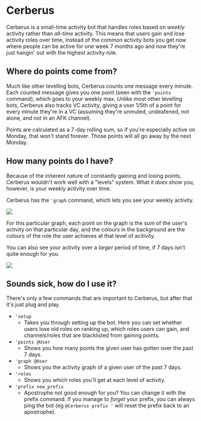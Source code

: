 # Cerberus

Cerberus is a small-time activity bot that handles roles based on _weekly_ activity rather than _all-time_ activity. This means that users gain and lose activity roles over time, instead of the common activity bots you get now where people can be active for one week 7 months ago and now they're just hangin' out with the highest activity role.

## Where do points come from?

Much like other levelling bots, Cerberus counts one message every minute. Each counted message gives you one point (seen with the `'points` command), which goes to your weekly max. _Unlike_ most other levelling bots, Cerberus also tracks VC activity, giving a user 1/5th of a point for every minute they're in a VC (assuming they're unmuted, undeafened, not alone, and not in an AFK channel).

Points are calculated as a 7-day rolling sum, so if you're especially active on Monday, that won't stand forever. Those points will all go away by the next Monday.

## How many points do I have?

Because of the inherent nature of constantly gaining and losing points, Cerberus wouldn't work well with a "levels" system. What it _does_ show you, however, is your weekly activity over time.

Cerberus has the `'graph` command, which lets you see your weekly activity. 

![](https://voxelfox.co.uk/static/images/cerberus/7-day-graph.png)

For this particular graph, each point on the graph is the sum of the user's activity on that particular day, and the colours in the background are the colours of the role the user achieves at that level of acitivity.

You can also see your activity over a _larger_ period of time, if 7 days isn't quite enough for you.

![](https://voxelfox.co.uk/static/images/cerberus/180-day-graph.png)

## Sounds sick, how do I use it?

There's only a few commands that are important to Cerberus, but after that it's just plug and play.

* `'setup`
    * Takes you through setting up the bot. Here you can set whether users lose old roles on ranking up, which roles users can gain, and channels/roles that are blacklisted from gaining points.
* `'points @User`
    * Shows you how many points the given user has gotten over the past 7 days.
* `'graph @User`
    * Shows you the activity graph of a given user of the past 7 days.
* `'roles`
    * Shows you which roles you'll get at each level of activity.
* `'prefix new_prefix`
    * Apostrophe not good enough for you? You can change it with the prefix command. If you manage to _forget_ your prefix, you can always ping the bot (eg `@Cerberus prefix '` will reset the prefix back to an apostrophe).
